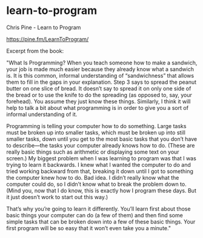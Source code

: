 # learn-to-program
Chris Pine - Learn to Program

https://pine.fm/LearnToProgram/

Excerpt from the book:

"What Is Programming?
When you teach someone how to make a sandwich, your job is made much
easier because they already know what a sandwich is. It is this common,
informal understanding of “sandwichness” that allows them to fill in the gaps in your explanation. Step 3 says to spread the peanut butter on one slice of bread. It doesn’t say to spread it on only one side of the bread or to use the knife to do the spreading (as opposed to, say, your forehead). You assume they just know these things. Similarly, I think it will help to talk a bit about what programming is in order to give you a sort of informal understanding of it.

Programming is telling your computer how to do something. Large tasks must be broken up into smaller tasks, which must be broken up into still smaller tasks, down until you get to the most basic tasks that you don’t have to describe—the tasks your computer already knows how to do. (These are really basic things such as arithmetic or displaying some text on your screen.)
My biggest problem when I was learning to program was that I was trying to learn it backwards. I knew what I wanted the computer to do and tried working backward from that, breaking it down until I got to something the computer knew how to do. Bad idea. I didn’t really know what the computer could do, so I didn’t know what to break the problem down to. (Mind you, now that I do know, this is exactly how I program these days. But it just doesn’t work to start out this way.)

That’s why you’re going to learn it differently. You’ll learn first about those basic things your computer can do (a few of them) and then find some simple tasks that can be broken down into a few of these basic things. Your first program will be so easy that it won’t even take you a minute."
